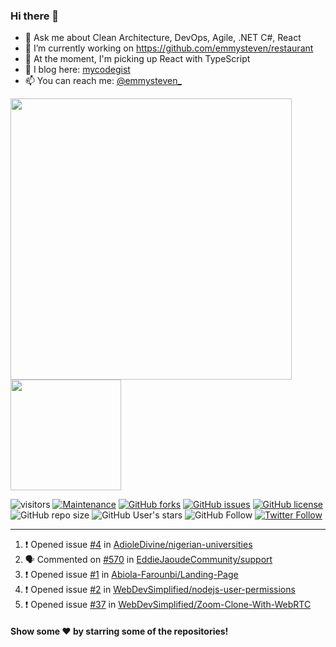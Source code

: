 ### Hi there 👋

- 💬 Ask me about Clean Architecture, DevOps, Agile, .NET C#, React
- 🔭 I’m currently working on https://github.com/emmysteven/restaurant
- 🌱 At the moment, I'm picking up React with TypeScript
- 📃 I blog here: [mycodegist](https://mycodegist.com)
- 📫 You can reach me: [@emmysteven_](https://twitter.com/emmysteven_)


<p align="left">
<a href="https://github.com/emmysteven/emmysteven">
	<img width="450px" src="https://github-readme-stats.vercel.app/api?username=emmysteven&title_color=ffffff&theme=vue-dark&show_icons=true&count_private=true&hide_border=true" />
</a><a href="https://github.com/emmysteven/emmysteven">
	<img height="177em" src="https://github-readme-stats.vercel.app/api/top-langs/?username=emmysteven&title_color=ffffff&theme=vue-dark&show_icons=true&count_private=true&hide_border=true&layout=compact&langs_count=8" />
</a>
</p>

<p></p>



![visitors](https://visitor-badge.glitch.me/badge?page_id=emmysteven)
[![Maintenance](https://img.shields.io/badge/Maintained%3F-yes-green.svg)](https://gitHub.com/emmysteven/emmysteven/graphs/commit-activity)
[![GitHub forks](https://img.shields.io/github/forks/emmysteven/emmysteven.svg)](https://github.com/emmysteven/emmysteven/network)
[![GitHub issues](https://img.shields.io/github/issues/emmysteven/emmysteven.svg)](https://github.com/emmysteven/emmysteven/issues)
[![GitHub license](https://img.shields.io/github/license/emmysteven/emmysteven.svg)](https://github.com/emmysteven/emmysteven/blob/main/LICENSE)
![GitHub repo size](https://img.shields.io/github/repo-size/emmysteven/emmysteven)
![GitHub User's stars](https://img.shields.io/github/stars/emmysteven?style=flat)
![GitHub Follow](https://img.shields.io/github/followers/emmysteven?label=followers&logo=GitHub&style=flat)
[![Twitter Follow](https://img.shields.io/twitter/follow/emmysteven_?style=flat&label=followers&logo=Twitter)](https://twitter.com/emmysteven_)

---
<!--START_SECTION:activity-->
1. ❗️ Opened issue [#4](https://github.com/AdioleDivine/nigerian-universities/issues/4) in [AdioleDivine/nigerian-universities](https://github.com/AdioleDivine/nigerian-universities)
2. 🗣 Commented on [#570](https://github.com/EddieJaoudeCommunity/support/issues/570) in [EddieJaoudeCommunity/support](https://github.com/EddieJaoudeCommunity/support)
3. ❗️ Opened issue [#1](https://github.com/Abiola-Farounbi/Landing-Page/issues/1) in [Abiola-Farounbi/Landing-Page](https://github.com/Abiola-Farounbi/Landing-Page)
4. ❗️ Opened issue [#2](https://github.com/WebDevSimplified/nodejs-user-permissions/issues/2) in [WebDevSimplified/nodejs-user-permissions](https://github.com/WebDevSimplified/nodejs-user-permissions)
5. ❗️ Opened issue [#37](https://github.com/WebDevSimplified/Zoom-Clone-With-WebRTC/issues/37) in [WebDevSimplified/Zoom-Clone-With-WebRTC](https://github.com/WebDevSimplified/Zoom-Clone-With-WebRTC)
<!--END_SECTION:activity-->

<p></p>

#### Show some ❤️ by starring some of the repositories!

